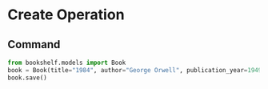 # Create Operation
## Command
```python
from bookshelf.models import Book
book = Book(title="1984", author="George Orwell", publication_year=1949)
book.save()
